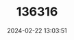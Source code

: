 ---
title: "136316"
category: "Eliurus petteri"
draft: false
date: 2024-02-22 13:03:51
languages:
  English: ["Petter's Tuft-tailed Rat"]
---